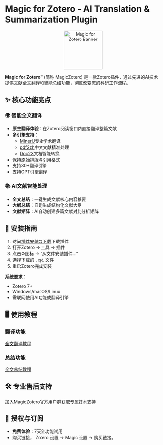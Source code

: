 # Magic for Zotero - AI Translation & Summarization Plugin

<div align="center">
  <img src="https://www.magiczotero.top/magic.svg" width="125px" alt="Magic for Zotero Banner">
</div>

**Magic for Zotero**™ (简称 MagicZotero) 是一款Zotero插件，通过先进的AI技术提供文献全文翻译和智能总结功能，彻底改变您的科研工作流程。


## ✨ 核心功能亮点

### 🌍 智能全文翻译
- **原生翻译体验**：在Zotero阅读窗口内直接翻译整篇文献
- **多引擎支持**：
  - [MinerU](https://github.com/opendatalab/mineru)专业学术翻译
  - [pdf2zh](https://github.com/PDFMathTranslate/PDFMathTranslate-next)中文文献精准处理
  - [Doc2X](https://doc2x.noedgeai.com/)文档智能转换
- 保持原始排版与引用格式
- 支持30+翻译引擎
- 支持GPT引擎翻译

### 📚 AI文献智能处理
- **全文总结**：一键生成文献核心内容摘要
- **大纲总结**：自动生成结构化文献大纲
- **文献矩阵**：AI自动创建多篇文献对比分析矩阵

## 🚀 安装指南

1. 访问[插件安装包下载](https://ftp.magiczotero.top/%E6%8F%92%E4%BB%B6%E5%AE%89%E8%A3%85%E5%8C%85/)下载插件
2. 打开Zotero → 工具 → 插件
3. 点击⚙️图标 → "从文件安装插件..."
4. 选择下载的 `.xpi` 文件
5. 重启Zotero完成安装

**系统要求**：
- Zotero 7+
- Windows/macOS/Linux
- 需联网使用AI功能或翻译引擎

## 🖥️ 使用教程

### 翻译功能

[全文翻译教程](https://magiczotero.feishu.cn/wiki/Qw6IwB0tpiYZ1okSnYtcY28RnEK)

### 总结功能

[全文总结教程](https://magiczotero.feishu.cn/wiki/Qf9qwgcGkiBRVjkKVhncZKhMn4c)

## 🛠️ 专业售后支持

加入MagicZotero官方用户群获取专属技术支持


## 💎 授权与订阅

- **免费体验**：7天全功能试用
- 购买链接， Zotero 设置 -> Magic 设置 -> 购买链接。

